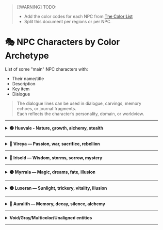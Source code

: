 
> [!WARNING] TODO: 
> - Add the color codes for each NPC from [The Color List](../colors.md)
> - Split this document per regions or per NPC.

# 🎭 NPC Characters by Color Archetype

List of some "main" NPC characters with:
- Their name/title
- Description
- Key item
- Dialogue

> The dialogue lines can be used in dialogue, carvings, memory echoes, or journal fragments.  
> Each reflects the character’s personality, domain, or worldview.

---

<details><summary><b>🟢 Huevale - Nature, growth, alchemy, stealth</b></summary>

<div align="center">
  <h3>Xanadu Warden</h3>
  <i>Guardian of the Forgotten Gardens</i></br>
  <img src="../../assets/npc-sketches/huevale/xanadu.png" alt="Xanadu Warden" width="200">
  </br><i>Poet-scout cloaked in ancient gray-green</i></br></br>
</div>

> "Gardens grow again, even over bones."  
> “This garden grew thorns when we fled.”  
> "If you listen, the moss remembers where you buried the truth."  
> “Hold the stone in moonlight — it’ll show you what we forgot.”  

**When leading the player into ancient ruins:**  
> “Roots grow around memory. Tread softly — some stones grieve.”

**Item:** *Xanadu Stone* – Ancient mossy relic; grants visions of lost utopias when held in moonlight.

<!-- - [Philodendron Xanadu](https://en.wikipedia.org/wiki/Thaumatophyllum_xanadu) -->

---

<div align="center">
  <h3>Viridian Alchemist</h3>
  <i>Master of stable transmutations; uses sacred bluish-green ink to draw power into pigments</i></br>
  <img src="../../assets/npc-sketches/huevale/viridian.png" alt="Viridian Alchemist" width="200">
  </br><i>Alchemical scribe clad in bluish-green robes</i></br></br>
</div>

> "Balance is pigment and patience."  
> "When the ink runs dry, the spell is complete."  
> “A drop of this will make a promise eternal — or a lie irreversible.”  
> “Some colors need silence to set.”  

**When offering a spell recipe:**  
> “Write it with care. Ink has memory… and moods.”

**Item:** *Viridian Ink* – Alchemical dye that makes enchanted glyphs permanent and immune to dispelling.

---

<div align="center">
  <h3>Feldgrau Veteran</h3>
  <i>Retired soldier turned mercenary strategist; armor camouflaged like mossy stone</i></br>
  <img src="../../assets/npc-sketches/huevale/feldgrau.png" alt="Feldgrau Veteran" width="200">
  </br><i>Weathered tactician with forest-blended armor</i></br></br>
</div>

> "Cover the blade in green, and the blood won't shine."  
> "I've seen ghosts lose their war... and still stand guard."  
> “I buried more comrades than I remember. But moss remembers them all.”  
> “Don’t ask about my medals. Ask the forest where I left them.”  

**When asked to teach strategy:**  
> “Plan like the forest — layered, patient, and ready to swallow noise.”

**Item:** *Feldgrau Cloak* – Worn by ghost soldiers; renders the wearer near-invisible in forests or ruins.

---

<div align="center">
  <h3>Skobeloff Diver</h3>
  <i>Underwater relic hunter from the deep teal cities; agile and silent</i></br>
  <img src="../../assets/npc-sketches/huevale/skobeloff.png" alt="Skobeloff Diver" width="200">
  </br><i>Silent salvager in shimmering teal armor</i></br></br>
</div>

> "Below the blue, there’s only pressure and memory."  
> "The deeper you dive, the older the lies become."  
> “Light lies. Pressure doesn’t.”  
> “This lens? It’s seen ghosts smile at their traps.”  

**When spotting a hidden artifact:**  
> “There. It blinks when your heart does. Don’t ask how I know.”

**Item:** *Skobeloff Lens* – A monocle that sees through illusion and detects magical traps in dim light.

---

<div align="center">
  <h3>Chartreuse Initiate</h3>
  <i>Monk of the Carthusian order; channels light and laughter through herbal potions</i></br>
  <img src="../../assets/npc-sketches/huevale/chartreuse.png" alt="Chartreuse Initiate" width="200">
  </br><i>Herbal monk glowing with green glee</i></br></br>
</div>

> "Joy ferments like herbs — bitter, then healing."  
> "Laugh, and the gods might laugh with you. Or at you."  
> “Drink with intent. Laugh with abandon. Regret with wisdom.”  
> “The gods cackle. Why shouldn’t we?”  

**When giving the player a potion:**  
> “Side effects may include euphoria, clarity… and bears.”

**Item:** *Chartreuse Tonic* – Electric-green potion brewed by monks; restores stamina and induces laughter.

---

<div align="center">
  <h3>Malachite Oracle</h3>
  <i>Green-seer of ancient ruins; speaks in cryptic prophecy while wrapped in stone-green robes</i></br>
  <img src="../../assets/npc-sketches/huevale/malachite.png" alt="Malachite Oracle" width="200">
  <img src="../../assets/npc-sketches/huevale/malachite-v2.png" alt="Malachite Oracle Battle Mode" height="300">
  </br><i>Stone-veiled prophet whispering mossy truths</i></br></br>
</div>

> "When the stone speaks, silence obeys."  
> "Change is the only truth the roots trust."  
> “Fate is a serpent. I only provide the fang.”  
> “I don’t speak prophecy. I just repeat what the moss sings.”  

**When asked for a vision:**  
> “Bring me something forgotten. Only then can I show you what’s ahead.”

**Item:** *Malachite Fang* – Serpent-blade of verdant ore; poisons foes with dreams of transformation.

---

<div align="center">
  <h3>Smaragdine Knight</h3>
  <i>Emerald-armored protector of forest realms; blade glints like gem-cut leaves</i></br>
  <img src="../../assets/npc-sketches/huevale/smaragdine.png" alt="Smaragdine Knight" width="200">
  </br><i>Warden of groves, armored in emerald brilliance</i></br></br>
</div>

> "Armor grown, not forged, binds better to purpose."  
> "Even the emerald bleeds green in war."  
> “The vine crowned me, not kings.”  
> “If my blade shakes, it’s because the forest weeps with me.”  

**When rallying before a fight:**  
> “Stand with the grove. Bend if you must, but do not fall.”

**Item:** *Smaragdine Circlet* – Crown of living vine and emerald; boosts nature magic and calms beasts.

---

<div align="center">
  <h3>Celadon Archivist</h3>
  <i>Ethereal scholar tending to pottery libraries; memory sealed in glazed runes</i></br>
  <img src="../../assets/npc-sketches/huevale/celadon.png" alt="Celadon Archivist" width="200">
  </br><i>Librarian of porcelain echoes</i></br></br>
</div>

> "Each glaze holds a lifetime. Crack it, and you hear the end."  
> "Nothing fades — only layers build."  
> “Don’t drop that shard. It remembers your secrets faster than you forget them.”  
> “Porcelain has better memory than flesh.”  

**When asked about a forgotten incantation:**  
> “Check the seventh shelf. No, not that one. The one that hums when you lie.”

**Item:** *Celadon Shards* – Pieces of enchanted porcelain; used to record spells visually like film.

---

<div align="center">
  <h3>Limerick Druid</h3>
  <i>Trickster of the glens; chants in verse to charm beasts and brew illusions</i></br>
  <img src="../../assets/npc-sketches/huevale/limerick.png" alt="Limerick Druid" width="200">
  <img src="../../assets/npc-sketches/huevale/limerick-green.png" alt="Limerick Druid in Green" width="200">
  </br><i>Rhyming rogue cloaked in bog-oak and mischief</i></br></br>
</div>

> "Rhyme binds more than rope. Ask the fox."  
> "When the wind sings your name backward, don’t answer."

**Item:** *Limerick Flute* – Woodwind carved from bog-oak; playing it conjures playful forest spirits.

> [!NOTE]
> (Maybe he could only speak in limericks ?)

<details><summary>Click to see <i>Limerick Druid's dialogue in limericks</i></summary>

#### 🌿 **Limerick Druid – Dialogue in Limericks**

**Upon First Meeting:**
> In the glen where the foxes all play,\
> I wandered and rhymed through the day.\
> If you follow the tune,\
> Don’t look at the moon —\
> It’s watching and wanders away.

**Offering Advice:**
> When vines block your path, don’t be mad —\
> They’re grumpy, not wicked or bad.\
> Just whisper a song,\
> Not too short or too long,\
> And they'll move — if they’re feeling unclad.

**On the Nature of Illusions:**
> An echo can dance like a deer,\
> And giggle a foot from your ear.\
> If the trees start to hum,\
> You should probably run —\
> Or you’ll marry a mushroom, I fear.

**When Using His Flute:**
> A note from this flute in my hand,\
> Can summon a trickster or band.\
> One puff and they leap,\
> Out of root, bark, or deep —\
> Though they rarely obey what I planned.

**If the Player Asks About the Prismwalker:**
> You’re colorless now — quite a feat!\
> A vessel both blank and complete.\
> Will you bloom or decay?\
> Well, either way…\
> The moss at your feet thinks you’re neat.

**On the Forest Responding to Magic:**
> The forest remembers each tread,\
> And whispers your dreams when you’ve fled.\
> But step with intent,\
> And you may just prevent\
> What the vines had been planning instead.
</details>

---

<div align="center">
  <h3>Harlequin Trickblade</h3>
  <i>Masked jester-assassin; strikes with chaotic glee in carnival-green attire</i></br>
  <img src="../../assets/npc-sketches/huevale/harlequin.png" alt="Harlequin Trickblade" width="200">
  </br><i>Chaos-laced killer in motley mirth</i></br></br>
</div>

> "Chaos is the only pattern sharp enough to cut fate."  
> "I laugh when death forgets its cue."  
> “Every stab’s a joke with a punchline in blood.”  
> “Catch me? You’re already part of the act.”  

**When disappearing mid-battle:**  
> “Guess who? Wrong answer!”

**Item:** *Harlequin Mask* – Jester’s enchanted visage; wearer can mimic any voice and dodge fate once per day.

---

<div align="center">
  <h3>Saproot Cultist</h3>
  <i>Swamp-dweller devoted to a sleeping tree god; channels earthy green ichor</i></br>
  <img src="../../assets/npc-sketches/huevale/saproot.png" alt="Saproot Cultist" width="200">
  </br><i>Dripping acolyte of the dreaming bark</i></br></br>
</div>

> "The god sleeps in bark — dream too loud and it might wake."  
> "Rot is just birth with teeth."  
> “I bleed sap, not doubt.”  
> “Decay’s not death. It’s the soil praying.”  

**When defending their faith:**  
> “Worship the rot. It’s the only thing that listens forever.”

**Item:** *Saproot Idol* – Carved from swamp wood and berries; protects its owner from decay and curses.

---

<div align="center">
  <h3>Thalera the Rootborn</h3>
  <i>Verdant Ghost formed from roots and vines</i></br>
  <img src="../../assets/npc-sketches/huevale/thalera.png" alt="Thalera the Rootborn" width="200">
  </br><i>Translucent figure with green-glowing antlers</i></br></br>
</div>

> “Your feet are bare. Your breath uncolored.  
> You do not belong, Prismwalker.”  
>   
> “Yet… you carry the Root’s grief in your steps.”

[**See Verdant Ghost in Example Scene**](../scenes/scene-greenwood.md#npc-encounter)  

<!-- - [Thalera Moth](https://en.wikipedia.org/wiki/Thalera) -->

</details>

---

<details><summary><b>🔴 Vireya — Passion, war, sacrifice, rebellion</b></summary>

<div align="center">
  <h3>Amaranth The Undying</h3>
  <i>Immortal martyr of the Crimson Bloom; rebirth marked by the flower's hue</i></br>
  <img src="../../assets/npc-sketches/vireya/amaranth.png" alt="Amaranth The Undying" width="200">
  </br><i>Wounded saint whose blood births blossoms</i></br></br>
</div>

> "Rebirth is a mercy. I’ve done it too many times."  
> "The bloom is beautiful... just before it drinks."  
> “My death matters more than my life. That’s why I keep dying.”  
> “This isn’t immortality. It’s a long apology.”  

**When recruiting the player into battle:**  
> “Fight beside me, and if we fall… the bloom remembers us both.”

**Item:** *Amaranth Rose* – Crimson flower preserved in crystal; heals mortal wounds but shortens life span.

<!-- pigweed -->
---

<div align="center">
  <h3>Vermilion Duelist</h3>
  <i>Champion of the Blood Arena; blade dances like firelight on lacquered red armor</i></br>
  <img src="../../assets/npc-sketches/vireya/vermilion.png" alt="Vermilion Duelist" width="200">
  </br><i>Blademaster veiled in fire and fury</i></br></br>
</div>

> "Only blood can sign a name in fire."  
> "A blade’s purpose is to be answered."  
> “Cut hesitation first. Then the enemy.”  
> “Every duel is a question. My blade is the answer.”  

**Before a duel begins:**  
> “No second cuts. Speak through your steel.”

**Item:** *Vermilion Brand* – A tattooed sigil applied by fire; grants war fury and immunity to heat.

---

<div align="center">
  <h3>Nacarat the Fox</h3>
  <i>Desert thief with a fiery coat; vanishes like a mirage at dusk</i></br>
  <img src="../../assets/npc-sketches/vireya/nacarat.png" alt="Nacarat the Fox" width="200">
  </br><i>Sly shadow with sand beneath her tongue</i></br></br>
</div>

> "The desert buries liars quickly. And cleanly."  
> "Mirages don’t lie — they just let you dream wrong."  
> “Want truth? Catch a fox. Want lies? Catch your shadow.”  
> “I never vanish — I just slip into stories.”  

**When slipping the player a stolen key:**  
> “Don’t thank me. Just don’t get caught — I’m allergic to gratitude.”

**Item:** *Nacarat Ember* – Glowing coal carried in a fox-skin pouch; ignites at a whisper, burns without fuel.

---

<div align="center">
  <h3>Falu Homesteader</h3>
  <i>Stubborn defender of the Red Timber Towns; wields copper tools as weapons</i></br>
  <img src="../../assets/npc-sketches/vireya/falu.png" alt="Falu Homesteader" width="200">
  </br><i>Grizzled builder whose hammer sings defense</i></br></br>
</div>

> "If the hearth dies, so do the hills."  
> "Redwood walls don't fall... they remember why they stand."  
> “Call me stubborn one more time. I’ll outlive the insult.”  
> “This hammer built hope. And broke bones.”  

**When asked about leaving town:**  
> “This land raised me. I won’t leave until it dies. And maybe not then.”

**Item:** *Falu Charm* – House-shaped pendant from red timber; wards off undead and snow spirits.

---

<div align="center">
  <h3>Alizarin, the Crimson Weaver</h3>
  <i>Sorceress who stitches fate through dyed threads; prefers madder-red robes</i></br>
  <img src="../../assets/npc-sketches/vireya/alizarin.png" alt="Alizarin, the Crimson Weaver" width="200">
  </br><i>Seamstress of sacrifice and scarlet oaths</i></br></br>
</div>

> "Threads bind what memory cannot."  
> "I sew fate. Careful what color you bleed."  
> “Want to know if you’re brave? Touch a red square.”  
> “Even death has patterns. I just embroider them.”  

**When gifting a square of her quilt:**  
> “This one’s blank. Fill it with something worth mourning.”

**Item:** *Alizarin Quilt* – A patchwork battle banner; each square records a heroic death, grants courage.

---

<div align="center">
  <h3>Cinnabar Mask</h3>
  <i>Masked envoy of joy and death; rituals painted in sacred red-orange</i></br>
  <img src="../../assets/npc-sketches/vireya/cinnabar-cloak.png" alt="Cinnabar Mask" width="200">
  </br><i>Ceremonial trickster cloaked in rite and riddle</i></br></br>
</div>

> "Smiles are masks. Mine just fits better."  
> "A ritual is only wrong if no one claps."  
> “I’ve danced at ten funerals. And nine weddings. I forget which was louder.”  
> “Blood is just ink for a louder story.”  

**When performing a rite in the field:**  
> “Clap, or it gets awkward. The spirits hate awkward.”

**Item:** *Cinnabar Seal* – Enchanted wax stamp; bonds contracts with joyful truth or cruel irony.

---

<div align="center">
  <h3>Coquelicot Banner</h3>
  <i>Symbol of resistance; a vivid poppy standard carried by forgotten heroes</i></br>
  <img src="../../assets/npc-sketches/vireya/coquelicot.png" alt="Coquelicot Banner" width="200">
  </br><i>Marching memory sewn into a fluttering flame</i></br></br>
</div>

> "Poppies bloom where martyrs fall."  
> "Raise a flag, bury a name. It’s the same gesture."  
> “When the wind lifts the banner, it remembers who held it.”  
> “No grave marks me. The flowers do.”  

**When giving the brooch to the player:**  
> “This doesn’t make you a hero. It makes you the next.”

**Item:** *Coquelicot Brooch* – Worn by war widows; summons a field of ghostly poppies once per year.

</details>

---

<details><summary><b>🔵 Iriseld — Wisdom, storms, sorrow, mystery</b></summary>

<div align="center">
  <h3>Zaffre Glasswright</h3>
  <i>Artisan who speaks through cobalt glass; traps memories in shimmering windows</i></br>
  <img src="../../assets/npc-sketches/iriseld/zaffre.png" alt="Zaffre Glasswright" width="200">
  </br><i>Silent artisan with cobalt-stained fingers</i></br></br>
</div>

> "Glass keeps what words forget."  
> "Look too deep, and you’ll find what looked back."  
> "This vial doesn’t show you what’s hidden — it shows you what you buried."  
> "I don’t make windows. I make confessions."  

**When using the vial to unlock a memory gate:**  
> “Step through. Just don’t expect the same person to come out.”

**Item:** *Zaffre Vial* – Cobalt bottle filled with enchanted tears; reveals hidden doors or passages.

---

<div align="center">
  <h3>Glaucous Wing</h3>
  <i>Avian shapeshifter who guards the misty cliffs; feathers mimic sea-gray skies</i></br>
  <img src="../../assets/npc-sketches/iriseld/glaucous.png" alt="Glaucous Wing" width="200">
  <img src="../../assets/npc-sketches/iriseld/glaucous-cloak.png" alt="Glaucous Wing, Cloaked" width="200">
  </br><i>Mist-cloaked guardian with wind-slicked feathers</i></br></br>
</div>

> "Wings are for silence, not escape."  
> "The sky mourns every fall — listen."  
> "Storms nest in my ribs. I just let them breathe."  
> "Feathers are liars. The wind is honest."  

**When offering a lift to high cliffs:**  
> “Hold tight. The clouds bite when you hesitate.”

**Item:** *Glaucous Feather* – From a sky-serpent; lets the bearer hover silently or speak with birds.

---

<div align="center">
  <h3>Cerulean Skydancer</h3>
  <i>Messenger of wind spirits; performs aerial rites in azure silks</i></br>
  <img src="../../assets/npc-sketches/iriseld/skydancer.png" alt="Cerulean Skydancer" width="200">
  </br><i>Azure-robed wind priest of the upper airstreams</i></br></br>
</div>

> "You rise only when you fall with grace."  
> "The wind doesn’t forget who defies it."  
> "Each gust speaks a different name. Most are warnings."  
> "Flight is a promise — not to fall, but to keep dancing."  

**Before a sky-ritual sequence:**  
> “Move like lightning forgot your name.”

**Item:** *Cerulean Cloak* – Azure silk garment; wearer is immune to lightning while in open skies.

---

<div align="center">
  <h3>Eigengrau the Unseeing</h3>
  <i>Shadowmancer from the realm of whispers; commands darkness of the mind’s eye</i></br>
  <img src="../../assets/npc-sketches/iriseld/eigengrau.png" alt="Eigengrau the Unseeing" width="200">
  <img src="../../assets/npc-sketches/iriseld/eigengrau-cloak.png" alt="Eigengrau the Unseeing, Cloaked" width="200">
  </br><i>Blindfolded oracle veiled in dream-darkness</i></br></br>
</div>

> "Not all shadows are cast by light."  
> "The color you see in dreams is me."  
> "I blind myself to see deeper. You still blink too much."  
> "Fear isn’t a wall. It’s a mirror with dust on it."  

**When the player hesitates to look into the prism:**  
> “You won’t like what you see. That’s why it’s worth looking.”

**Item:** *Eigengrau Prism* – Dark crystal; shows the user's subconscious desires or fears when gazed into.

---

<div align="center">
  <h3>Payne’s Shade</h3>
  <i>Painter of illusions and forger of souls; dreams in blue-gray landscapes</i></br>
  <img src="../../assets/npc-sketches/iriseld/payne.png" alt="Payne’s Shade" width="200">
  </br><i>Somber artist in tattered smocks of storm-hue</i></br></br>
</div>

> "Illusion needs a frame... and a witness."  
> "Every masterpiece begins in gray."  
> "What you see isn’t false — it’s just unfinished."  
> "I’ve painted gods, liars, and myself. Only the canvas knows who’s real."  

**While casting a large-scale illusion:**  
> “The world is easier to fix when you paint over it first.”

**Item:** *Payne’s Brush* – Artist’s brush made from shadow-hair; paints illusions that persist for an hour.

</details>

---

<details><summary><b>🟣 Myrrala — Magic, dreams, fate, illusion</b></summary>

<div align="center">
  <h3>Wisteria Enchantress</h3>
  <i>Soft-spoken spellcaster from the vine-covered tower; weaves gentle glamours</i></br>
  <img src="../../assets/npc-sketches/myrrala/wisteria-veil.png" alt="Wisteria Enchantress" width="200">
  <img src="../../assets/npc-sketches/myrrala/wisteria-simple.png" alt="Wisteria Enchantress, cloaked" width="200">
  </br><i>Glamour-witch robed in dusk and perfume</i></br></br>
</div>

> "Charm is a quieter curse."  
> "I weave kindness like silk — hard to notice until you're bound."  
> "Glamour is truth made beautiful enough to forgive."  
> "If the moon nods at you — don’t blink."  

**When encountered during twilight hours:**  
> “The light’s soft now. It listens better than it speaks.”

**Item:** *Wisteria Veil* – Shimmering shawl; obscures the wearer’s presence in twilight and dreams.

---

> [!WARNING] Periwinkle is a light purplish-blue color, 
> so maybe incorporate blue-alligned elements to this character..

<div align="center">
  <h3>Periwinkle Siren</h3>
  <i>Melodic sea-fae; lures sailors with shimmering, lavender-toned scales</i></br>
  <img src="../../assets/npc-sketches/myrrala/periwinkle.png" alt="Periwinkle Siren" width="200">
  <img src="../../assets/npc-sketches/myrrala/periwinkle-full.png" alt="Periwinkle Siren, Full Body" width="200">
  </br><i>Lavender-scaled fae with a haunting voice</i></br></br>
</div>

> "Not all drowning starts with water."  
> "My voice is a mirror. What did you say?"  
> "Most sailors drown before they notice."  
> "Sing back — if you remember the tune."  

**If you resist her magic:**  
> “Mmm… A strong mind. I wonder who last owned it.”

**Item:** *Periwinkle Pearl* – Held by sea witches; grants underwater breathing and mild hypnosis powers.

<!-- Pervenche Periwinkle -->

---

<div align="center">
  <h3>Mauveine Spark</h3>
  <i>Chemist of chaotic color; experiments with first-gen synthetic magic-dyes made with coal tar</i></br>
  <img src="../../assets/npc-sketches/myrrala/mauveine.png" alt="Mauveine Spark" width="200">
  </br><i>Color-alchemist in stained gloves and goggles</i></br></br>
</div>

> "Chaos doesn’t knock. It bursts into color."  
> "Mix coal and genius, and pray you’re not flammable."  
> "Science is just madness with a recipe."  
> "I brew brilliance. Accidents are a side effect."  

**Before handing you a volatile concoction:**  
> “It might explode. But beautifully.”

**Item:** *Mauveine Flask* – Contains the first artificial magic dye; causes chaotic effects with every sip.

---

<div align="center">
  <h3>Heliotrope Devotee</h3>
  <i>Solar cleric whose power waxes as the flower turns; harbors eternal love</i></br>
  <img src="../../assets/npc-sketches/myrrala/heliotrope.png" alt="Heliotrope Devotee" width="200">
  </br><i>Sun-marked devotee with flowered circlet</i></br></br>
</div>

> "The sun doesn't follow the flower. It's the other way 'round."  
> "Devotion is light that blinds from behind."  
> "I loved once. Now I just orbit."  
> "The light that saves also sears."  

**During sunrise rites:**  
> “Watch the petals. They know before we do.”

**Item:** *Heliotrope Band* – Bracelet that glows with solar devotion; protects from dark curses at dawn.

---

<div align="center">
  <h3>Razzmatazz Sprite</h3>
  <i>Tiny fey of mischief and parties; bursts into pink when laughing</i></br>
  <img src="../../assets/npc-sketches/myrrala/razzmatazz.png" alt="Razzmatazz Sprite" width="200">
  </br><i>Flickering pixie-trickster with a booming laugh</i></br></br>
</div>

> "Fun is dangerous when it’s your only defense."  
> "If it giggles in the dark... it’s probably me."  
> "I drummed a mountain awake once. It danced."  
> "Magic’s more fun when it’s not yours."  

**When helping unlock a sealed relic:**  
> “Boom or bloom? Depends if I’m bored.”

**Item:** *Razzmatazz Drum* – A fey instrument; awakens slumbering magic in artifacts when played.

---

<div align="center">
  <h3>Fandango Duelstar</h3>
  <i>Performer-warrior of the Passion Stage; dances and duels with equal flair</i></br>
  <img src="../../assets/npc-sketches/myrrala/fandango.png" alt="Fandango Duelstar" width="200">
  </br><i>Dueling performer cloaked in sequined pink</i></br></br>
</div>

> "A dance is just a duel without grief."  
> "If they watch you bleed, make it beautiful."  
> "My blade flirts. My steps kill."  
> "The crowd never applauds silence."  

**Before a staged combat sequence:**  
> “Shall we waltz in wounds?”

**Item:** *Fandango Dagger* – Curved pink-steel blade; glows during duels and sings when blood is spilled.

---

<div align="center">
  <h3>Thulian Emissary</h3>
  <i>Ambassador from a hidden mineral kingdom; eyes shimmer pink and knowing</i></br>
  <img src="../../assets/npc-sketches/myrrala/tulian-old.png" alt="Thulian Emissary" width="200">
  <img src="../../assets/npc-sketches/myrrala/tulian-simple.png" alt="Thulian Emissary" width="200">
  </br><i>Gem-veined diplomat draped in echoing robes</i></br></br>
</div>

> "Truth is a rare gem. Most aren’t polished enough to see it."  
> "I don’t lie. I just leave out the easy parts."  
> "Reflections are fragments. So are we."  
> "This mirror shows your truth, not mine."  

**When the player questions their motives:**  
> “Does a prism pick its angles?”

**Item:** *Thulian Mirror* – Polished rare stone; shows only truth, but not always the full picture.

---

<div align="center">
  <h3>Pomp & Power Chancellor</h3>
  <i>Royal advisor cloaked in purple splendor; speaks softly, commands much</i></br>
  <img src="../../assets/npc-sketches/myrrala/pomp.png" alt="Pomp & Power Chancellor" width="200">
  </br><i>Opulent figure with velvet rings and quiet power</i></br></br>
</div>

> "Control wears robes, not armor."  
> "Kings bow to the voice behind the curtain."  
> "I whisper loud enough to dethrone."  
> "Power isn’t taken — it’s worn well."  

**When advising you in court intrigue:**  
> “Smile. Then command. In that order.”

**Item:** *Pomp and Power Mantle* – Opulent royal cape; grants temporary command over nobles and weak-willed minds.

---

<div align="center">
  <h3>Liseran Caretaker</h3>
  <i>Matron of the Blooming Shrine; protector of rebirth and mothers</i></br>
  <img src="../../assets/npc-sketches/myrrala/liseran-cloak.png" alt="Liseran Caretaker" width="200">
  </br><i>Grieving guardian with violet-lily cloak</i></br></br>
</div>

> "Rebirth always costs something — even if it’s love."  
> "Lilies bloom in mourning, not celebration."  
> "I tend grief like a garden — quietly."  
> "Each birth echoes a loss unspoken."  

**When helping restore a fading memory:**  
> “Let the petals carry what you can’t.”

**Item:** *Liseran Lily* – Frail blossom encased in mana crystal; releases a healing aura upon breaking.

---

<div align="center">
  <h3>Quinacridone Blade</h3>
  <i>Warrior-painter whose magenta blades never dull; fights for aesthetic justice</i></br>
  <img src="../../assets/npc-sketches/myrrala/quinacridone.png" alt="Quinacridone Blade" width="200">
  </br><i>Vivid warrior splashed with paint and blood</i></br></br>
</div>

> "Style without edge is decoration."  
> "Every duel writes a stroke in my masterpiece."  
> "Blood is pigment. Pain is brushwork."  
> "I duel to compose beauty — not to win."  

**During combat in radiant fields:**  
> “Strike like a stanza. Parry like a rhyme.”

**Item:** *Quinacridone Codex* – A grimoire of vibrant pigments; its spells must be painted mid-battle.

</details>

---

<details><summary><b>🟡 Luxeran — Sunlight, trickery, vitality, illusion</b></summary>


<div align="center">
  <h3>Gamboge Monk</h3>
  <i>Varnish-wearing martial artist from lacquered temples; calm but deadly</i></br>
  <img src="../../assets/npc-sketches/luxeran/gamboge.png" alt="Gamboge Monk" width="200">
  </br><i>Golden-clad warrior of silent strikes</i></br></br>
</div>

> "Lacquer what you can’t clean."  
> "Even peace bruises when it lands too hard."  
> "Silence can hit harder than thunder — if you wait long enough."  
> "I meditate between footsteps."  

**When ambushed unexpectedly:**  
> "Violence without grace? That’s just noise."

**Item:** *Gamboge Gourd* – Lacquered container used in rituals; once uncorked, releases holy smoke.

---
<div align="center">
  <h3>Eburnean Priestess</h3>
  <i>Ivory-clad oracle who reads the cracks in bone and tusk</i></br>
  <img src="../../assets/npc-sketches/luxeran/eburnean.png" alt="Eburnean Priestess" width="200">
  <img src="../../assets/npc-sketches/luxeran/eburnean-cloak.png" alt="Eburnean Priestess" width="200">
  </br><i>Seeress in white bone and quiet futures</i></br></br>
</div>

> "Ivory cracks from pressure, not time."  
> "A roll of the dice echoes louder than a prayer."  
> "I don’t predict fate. I flirt with it."  
> "The bones say you’re lucky — or very stubborn."  

**When asked for a prophecy:**  
> "Close your eyes. If you see something... that’s mine."

**Item:** *Eburnean Dice* – Carved from ivory tusk; used to gamble for fate—win or lose a memory.

---
<div align="center">
  <h3>Citrine Artisan</h3>
  <i>Jeweler whose pieces brighten spirits; her work promotes joy and prosperity</i></br>
  <img src="../../assets/npc-sketches/luxeran/citrine.png" alt="Citrine Artisan" width="200">
  </br><i>Bright-eyed gemsmith with golden tools</i></br></br>
</div>

> "Jewels are emotions you can wear."  
> "Happiness is the easiest lie to sell."  
> "What shines isn’t always treasure — sometimes it’s just a clever angle."  
> "Gold doesn’t cheer you up. But it listens better than people."  

**When offering to sell something:**  
> "This one sparkles just right when you lie."

**Item:** *Citrine Lens* – Yellow gemstone monocle; lets wearer see sources of happiness or greed.

---
<div align="center">
  <h3>Aureolin Flame</h3>
  <i>Pyromancer of radiant power; spells as blinding as her robes</i></br>
  <img src="../../assets/npc-sketches/luxeran/aureolin.png" alt="Aureolin Flame" width="200">
  </br><i>Golden-robed pyromancer with flaming ink</i></br></br>
</div>

> "Light writes in searing ink."  
> "The sun favors the daring — until it burns them."  
> "Speak boldly — or I’ll light the silence myself."  
> "The truth glows hottest when denied."  

**Before casting a judgment spell:**  
> "I’ll sign this in flame. Hope you brought sunglasses."

**Item:** *Aureolin Quill* – Golden feather pen; makes any signature legally and magically binding.

---

<div align="center">
  <h3>Orangepeel Courier</h3>
  <i>High-speed runner of the trade roads; scent of citrus marks her trail</i></br>
  <img src="../../assets/npc-sketches/luxeran/orangepeel.png" alt="Orangepeel Courier" width="200">
  </br><i>Fleet-footed courier with citrus charms</i></br></br>
</div>

> "Speed is safety. Talk later."  
> "The scent hits before the shadow does."  
> "Trade waits for no one — except me."  
> "If the deal smells off, I already ran."  

**When delivering crucial intel:**  
> "Fast news. Fresh squeeze. Take it or leave it."

**Item:** *Orange Peel Charm* – Zesty amulet; worn by traders, it wards off fatigue and attracts good deals.

---

<div align="center">
  <h3>Fulvous Hunter</h3>
  <i>Camouflaged ranger of drylands; wears the fur-toned cloak of predators</i></br>
  <img src="../../assets/npc-sketches/luxeran/fulvous.png" alt="Fulvous Hunter" width="200">
  </br><i>Silent tracker cloaked in desert tones</i></br></br>
</div>

> "Dust whispers louder than prey."  
> "Your shadow’s too loud. I’ll take care of it."  
> "The desert doesn’t hide — it just forgets quickly."  
> "Don’t blink. That’s when they move."  

**While stalking a dangerous target:**  
> "This sand remembers feet. Yours, especially."

**Item:** *Fulvous Hide* – Fur cloak from desert beasts; grants advantage when tracking or hiding in sand.

</details>

---

<details><summary><b>🤎 Auralith — Memory, decay, silence, alchemy</b></summary>

<div align="center">
  <h3>Isabelline Widow</h3>
  <i>Wanderer in sun-bleached clothes; said to never wash until vengeance is served</i></br>
  <img src="../../assets/npc-sketches/auralith/isabelline.png" alt="Isabelline Widow" width="200">
  <img src="../../assets/npc-sketches/auralith/isabelline-cloak.png" alt="Isabelline Widow" width="200">
  </br><i>Grieving nomad wrapped in dusty resolve</i></br></br>
</div>

> "Wash your grief, and you’ll lose its weight."  
> "Dust tells stories the living forget."  
> "The tapestry knows betrayal before I do."  
> "I haven’t cleaned these robes. I still wear his silence."  

**When sensing betrayal nearby:**  
> "The threads are trembling. Someone here has false hands."

**Item:** *Isabelline Tapestry* – Ancient woven scene; changes to warn of betrayal or deceit near the viewer.

---

<div align="center">
  <h3>Burnt Sienna Sculptor</h3>
  <i>Carves stories into ochre stone; each statue whispers with ancestral memory</i></br>
  <img src="../../assets/npc-sketches/auralith/sienna.png" alt="Burnt Sienna Sculptor" width="200">
  </br><i>Stonecarver with clay-stained hands</i></br></br>
</div>

> "Stone remembers better than blood."  
> "Each chip is a truth I don’t speak."  
> "The louder you strike, the less the stone trusts you."  
> "My statues don’t lie. They just need dust to wake."  

**When animating a statue:**  
> "Stand back. The old soul still has questions."

**Item:** *Burnt Sienna Golem Core* – Heart of an old earthen automaton; can animate one statue per moon cycle.

---

<div align="center">
  <h3>Bistre Archivist</h3>
  <i>Caretaker of soot-stained scrolls; lorekeeper with smudged hands and perfect recall</i></br>
  <img src="../../assets/npc-sketches/auralith/bistre.png" alt="Bistre Archivist" width="200">
  </br><i>Shadow-eyed scholar with ash-covered fingers</i></br></br>
</div>

> "Soot smears, but it preserves."  
> "Ink lies. Burnt pages confess."  
> "I remember everything. Especially the lies we burned."  
> "Ask the flame — it reads better than I do."  

**When revealing a hidden memory:**  
> "Watch the wall. Shadows keep clearer records than kings."

**Item:** *Bistre Lantern* – Sooty lamp that reveals past events in shadows when lit in forgotten places.

---

<div align="center">
  <h3>Mikado Warlord</h3>
  <i>Regal tyrant in lacquered armor; his rule polished, his justice sharp</i></br>
  <img src="../../assets/npc-sketches/auralith/mikado.png" alt="Mikado Warlord" width="200">
  </br><i>Disciplined warrior draped in golden lacquer</i></br></br>
</div>

> "Style is strength with discipline."  
> "A cut made with grace leaves a cleaner wound."  
> "The blade teaches faster than books."  
> "Balance. Posture. And one clean decision."  

**Before executing judgment:**  
> "Rust never dulled this edge. Only hesitation does."

**Item:** *Mikado Katana* – Heirloom blade lacquered in gold-brown; grants calm focus and unerring strikes.

---

<div align="center">
  <h3>Caput Mortuum Ascetic</h3>
  <i>Alchemist of decay and transmutation; wears the color of dried blood and rust</i></br>
  <img src="../../assets/npc-sketches/auralith/caput.png" alt="Caput Mortuum Ascetic" width="200">
  </br><i>Rust-robed philosopher with deathless eyes</i></br></br>
</div>

> "Death isn’t the end — it’s the element most resist."  
> "Let rot teach you what gold never will."  
> "I studied endings until they started talking back."  
> "What decays can be distilled."  

**When offering alchemical aid:**  
> "It won’t taste like hope. But it’ll buy you time."

**Item:** *Caput Mortuum Phylactery* – Dusty alchemical relic; binds part of one’s soul to forestall death by years.

</details>

---

<details><summary><b>Void/Gray/Multicolor/Unaligned entities</b></summary>

### Void/Gray/Multicolor/Unaligned entities (?)

</details>

---
